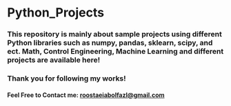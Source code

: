 # Python_Projects
### This repository is mainly about sample projects using different Python libraries such as numpy, pandas, sklearn, scipy, and ect. Math, Control Engineering, Machine Learning and different projects are available here!

### Thank you for following my works!
#### Feel Free to Contact me: roostaeiabolfazl@gmail.com
